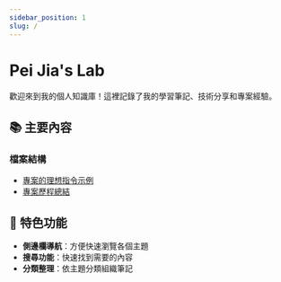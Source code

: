 ```yaml
---
sidebar_position: 1
slug: /
---
```


# Pei Jia's Lab

歡迎來到我的個人知識庫！這裡記錄了我的學習筆記、技術分享和專案經驗。

## 📚 主要內容

### 檔案結構
- [專案的理想指令示例](./file-structure/專案的理想指令示例.md)
- [專案歷程總結](./file-structure/專案歷程總結.md)

## 🚀 特色功能

- **側邊欄導航**：方便快速瀏覽各個主題
- **搜尋功能**：快速找到需要的內容
- **分類整理**：依主題分類組織筆記



